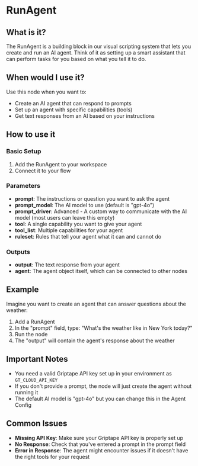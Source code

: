 # RunAgent

## What is it?

The RunAgent is a building block in our visual scripting system that lets you create and run an AI agent. Think of it as setting up a smart assistant that can perform tasks for you based on what you tell it to do.

## When would I use it?

Use this node when you want to:

- Create an AI agent that can respond to prompts
- Set up an agent with specific capabilities (tools)
- Get text responses from an AI based on your instructions

## How to use it

### Basic Setup

1. Add the RunAgent to your workspace
1. Connect it to your flow

### Parameters

- **prompt**: The instructions or question you want to ask the agent
- **prompt_model**: The AI model to use (default is "gpt-4o")
- **prompt_driver**: Advanced - A custom way to communicate with the AI model (most users can leave this empty)
- **tool**: A single capability you want to give your agent
- **tool_list**: Multiple capabilities for your agent
- **ruleset**: Rules that tell your agent what it can and cannot do

### Outputs

- **output**: The text response from your agent
- **agent**: The agent object itself, which can be connected to other nodes

## Example

Imagine you want to create an agent that can answer questions about the weather:

1. Add a RunAgent
1. In the "prompt" field, type: "What's the weather like in New York today?"
1. Run the node
1. The "output" will contain the agent's response about the weather

## Important Notes

- You need a valid Griptape API key set up in your environment as `GT_CLOUD_API_KEY`
- If you don't provide a prompt, the node will just create the agent without running it
- The default AI model is "gpt-4o" but you can change this in the Agent Config

## Common Issues

- **Missing API Key**: Make sure your Griptape API key is properly set up
- **No Response**: Check that you've entered a prompt in the prompt field
- **Error in Response**: The agent might encounter issues if it doesn't have the right tools for your request

